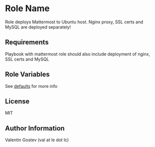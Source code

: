 Role Name
=========

Role deploys Mattermost to Ubuntu host. Nginx proxy, SSL certs and MySQL are deployed separately!

Requirements
------------

Playbook with mattermost role should also include deployment of nginx, SSL certs and MySQL

Role Variables
--------------

See [defaults](./defaults/main.yml) for more info

License
-------

MIT

Author Information
------------------

Valentin Gostev (val аt le dоt lc)
